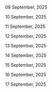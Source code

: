 09 September, 2025

10 September, 2025

11 September, 2025

12 September, 2025

13 September, 2025

14 September, 2025

15 September, 2025

16 September, 2025

17 September, 2025